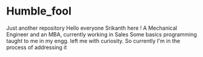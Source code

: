 # Humble_fool
Just another repository
Hello everyone
Srikanth here ! A Mechanical Engineer and an MBA, currently working in Sales
Some basics programming taught to me in my engg. left me with curiosity. So currently I'm in the process of addressing it
